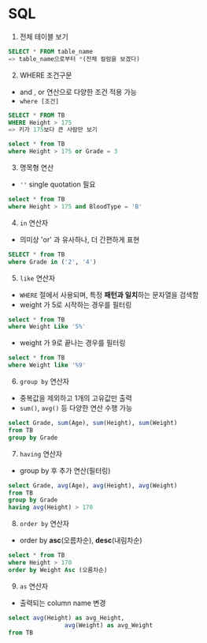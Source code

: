 # SQL

1. 전체 테이블 보기

```sql
SELECT * FROM table_name
=> table_name으로부터 *(전체 컬럼을 보겠다)
```



2. WHERE 조건구문

- and , or 연산으로 다양한 조건 적용 가능
- `where [조건]`

```sql
SELECT * FROM TB 
WHERE Height > 175
=> 키가 175보다 큰 사람만 보기
```

```sql
select * from TB
where Height > 175 or Grade = 3
```



3. 명목형 연산

- ` '' ` single quotation 필요

```sql
select * from TB
where Height > 175 and BloodType = 'B'
```



4. `in` 연산자

- 의미상 'or' 과 유사하나, 더 간편하게 표현

```sql
SELECT * from TB
where Grade in ('2', '4')
```



5. `like` 연산자

- `WHERE` 절에서 사용되며, 특정 **패턴과 일치**하는 문자열을 검색함
- weight 가 5로 시작하는 경우를 필터링

```sql
select * from TB
where Weight Like '5%'
```

- weight 가 9로 끝나는 경우를 필터링

```sql
select * from TB
where Weight like '%9'
```



6. `group by` 연산자

- 중복값을 제외하고 1개의 고유값만 출력
- `sum()`, `avg()` 등 다양한 연산 수행 가능

```sql
select Grade, sum(Age), sum(Height), sum(Weight)
from TB
group by Grade
```



7. `having` 연산자

- group by 후 추가 연산(필터링)

```sql
select Grade, avg(Age), avg(Height), avg(Weight)
from TB
group by Grade
having avg(Height) > 170
```



8. `order by` 연산자

- order by **asc**(오름차순), **desc**(내림차순)

```sql
select * from TB
where Height > 170
order by Weight Asc (오름차순)
```



9. `as` 연산자

- 출력되는 column name 변경

```sql
select avg(Height) as avg_Height, 
				avg(Weight) as avg_Weight
from TB
```

